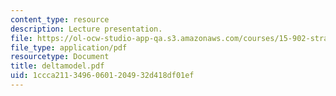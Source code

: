 ```yaml
---
content_type: resource
description: Lecture presentation.
file: https://ol-ocw-studio-app-qa.s3.amazonaws.com/courses/15-902-strategic-management-i-fall-2006/1ccca21134960601204932d418df01ef_deltamodel.pdf
file_type: application/pdf
resourcetype: Document
title: deltamodel.pdf
uid: 1ccca211-3496-0601-2049-32d418df01ef
---
```

